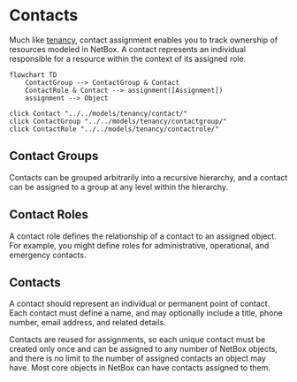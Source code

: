 # Contacts

Much like [tenancy](./tenancy.md), contact assignment enables you to track ownership of resources modeled in NetBox. A contact represents an individual responsible for a resource within the context of its assigned role.

```mermaid
flowchart TD
    ContactGroup --> ContactGroup & Contact
    ContactRole & Contact --> assignment([Assignment])
    assignment --> Object

click Contact "../../models/tenancy/contact/"
click ContactGroup "../../models/tenancy/contactgroup/"
click ContactRole "../../models/tenancy/contactrole/"
```

## Contact Groups

Contacts can be grouped arbitrarily into a recursive hierarchy, and a contact can be assigned to a group at any level within the hierarchy.

## Contact Roles

A contact role defines the relationship of a contact to an assigned object. For example, you might define roles for administrative, operational, and emergency contacts.

## Contacts

A contact should represent an individual or permanent point of contact. Each contact must define a name, and may optionally include a title, phone number, email address, and related details.

Contacts are reused for assignments, so each unique contact must be created only once and can be assigned to any number of NetBox objects, and there is no limit to the number of assigned contacts an object may have. Most core objects in NetBox can have contacts assigned to them.
